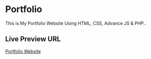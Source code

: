 # Portfolio 
This is My Portfolio Website Using HTML, CSS, Advance JS & PHP..


## Live Preview URL

[Portfolio Website](https://gkcsdportfolio.netlify.app/)
